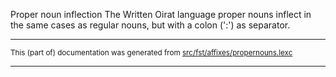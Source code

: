 Proper noun inflection
The Written Oirat language proper nouns inflect in the same cases as regular
nouns, but with a colon (':') as separator.

* * *

<small>This (part of) documentation was generated from [src/fst/affixes/propernouns.lexc](https://github.com/giellalt/lang-xwo/blob/main/src/fst/affixes/propernouns.lexc)</small>

---

